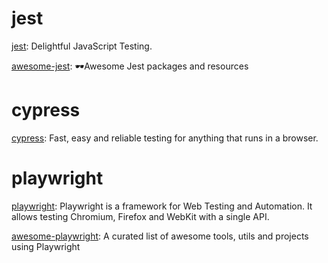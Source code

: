 # jest

[jest](https://github.com/facebook/jest): Delightful JavaScript Testing.

[awesome-jest](https://github.com/jest-community/awesome-jest): 🕶Awesome Jest packages and resources

# cypress

[cypress](https://github.com/cypress-io/cypress): Fast, easy and reliable testing for anything that runs in a browser.

# playwright

[playwright](https://github.com/microsoft/playwright): Playwright is a framework for Web Testing and Automation. It allows testing Chromium, Firefox and WebKit with a single API.

[awesome-playwright](https://github.com/mxschmitt/awesome-playwright): A curated list of awesome tools, utils and projects using Playwright
